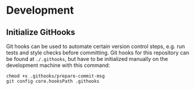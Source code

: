 # Development

## Initialize GitHooks
Git hooks can be used to automate certain version control steps, e.g. run tests and style checks before committing. Git hooks for this repository can be found at `./.githooks`, but have to be initialized manually on the development machine with this command:

```
chmod +x .githooks/prepare-commit-msg
git config core.hooksPath .githooks
```
